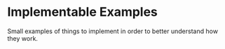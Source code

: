 Implementable Examples
======================

Small examples of things to implement in order to better understand how they work.
